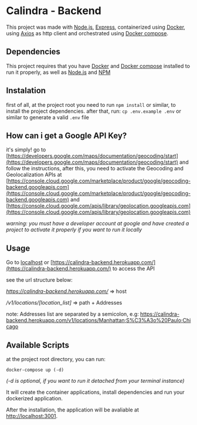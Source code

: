 # Calindra - Backend

This project was made with [Node.js](https://nodejs.org/), [Express](https://expressjs.com/), containerized using [Docker](https://docker.com), using [Axios](https://axios-http.com/) as http client and orchestrated using [Docker compose](https://docs.docker.com/compose/).

## Dependencies

This project requires that you have [Docker](https://docker.com) and [Docker compose](https://docs.docker.com/compose/) installed to run it properly, as well as [Node.js](https://nodejs.org/en/) and [NPM](https://www.npmjs.com/)

## Instalation

first of all, at the project root you need to run `npm install` or similar, to install the project dependencies.
after that, run: `cp .env.example .env` or similar to generate a valid `.env` file

## How can i get a Google API Key?

it's simply! go to [https://developers.google.com/maps/documentation/geocoding/start](https://developers.google.com/maps/documentation/geocoding/start) and follow the instructions, after this, you need to activate the Geocoding and Geolocalization APIs at [https://console.cloud.google.com/marketplace/product/google/geocoding-backend.googleapis.com](https://console.cloud.google.com/marketplace/product/google/geocoding-backend.googleapis.com) and [https://console.cloud.google.com/apis/library/geolocation.googleapis.com](https://console.cloud.google.com/apis/library/geolocation.googleapis.com)

_warning: you must have a developer account at google and have created a project to activate it properly if you want to run it locally_

## Usage

Go to [localhost](http://localhost/3000) or [https://calindra-backend.herokuapp.com/](https://calindra-backend.herokuapp.com/) to access the API

see the url structure below:

_https://calindra-backend.herokuapp.com/_ => host

_/v1/locations/[location_list]_ => path + Addresses

note: Addresses list are separated by a semicolon, e.g: https://calindra-backend.herokuapp.com/v1/locations/Manhattan;S%C3%A3o%20Paulo;Chicago

## Available Scripts

at the project root directory, you can run:

`docker-compose up (-d)`

_(-d is optional, if you want to run it detached from your terminal instance)_

It will create the container applications, install dependencies and run your dockerized application.

After the installation, the application will be avaliable at [http://localhost:3001](http://localhost:3001).
